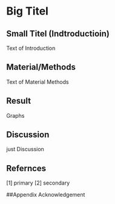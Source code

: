 # Big Titel

## Small Titel (Indtroductioin)
Text of Introduction

## Material/Methods
Text of Material Methods

## Result
Graphs

## Discussion
just Discussion

## Refernces
[1] primary
[2] secondary

##Appendix 
Acknowledgement
